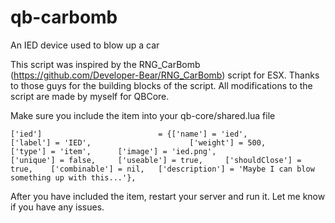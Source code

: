 # qb-carbomb
An IED device used to blow up a car

This script was inspired by the RNG_CarBomb (https://github.com/Developer-Bear/RNG_CarBomb) script for ESX. Thanks to those guys for the building blocks of the script. All modifications to the script are made by myself for QBCore.

Make sure you include the item into your qb-core/shared.lua file

	['ied'] 				 		 = {['name'] = 'ied', 			  	  			['label'] = 'IED', 						['weight'] = 500, 		['type'] = 'item', 		['image'] = 'ied.png', 						['unique'] = false, 	['useable'] = true, 	['shouldClose'] = true,	   ['combinable'] = nil,   ['description'] = 'Maybe I can blow something up with this...'},

After you have included the item, restart your server and run it. Let me know if you have any issues.
